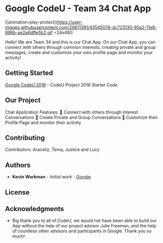 # Google CodeU - Team 34 Chat App

![animation-play-protect](https://user-images.githubusercontent.com/26611391/43545076-dc723130-95a2-11e8-896b-ae2a6dffe5b2.gif =24x48))

Hello! We are Team 34 and this is our Chat App. On our Chat App, you can connect with others through common interests, creating private and group messages, create and customize your own profile page and monitor your activity!

## Getting Started

[Google CodeU 2018](https://github.com/google/codeu_project_2018) - CodeU Project 2018 Starter Code

## Our Project

 Chat Application Features:
 Connect with others through Interest Conversations
 Create Private and Group Conversations
 Customize their Profile Page and monitor their activity 


## Contributing
Contributors: Araceliz, Tema, Justice and Lucy

 

## Authors

* **Kevin Workman** - *Initial work* - [Google](https://github.com/google/codeu_project_2018)

## License

## Acknowledgments

* Big thank you to all of CodeU, we would not have been able to build our App without the help of our project advisor Julie Freeman, and the help of countless other advisors and participants in Google. Thank you so much!

